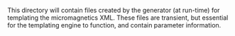 This directory will contain files created by the generator (at run-time) for
templating the micromagnetics XML. These files are transient, but essential for
the templating engine to function, and contain parameter information.
